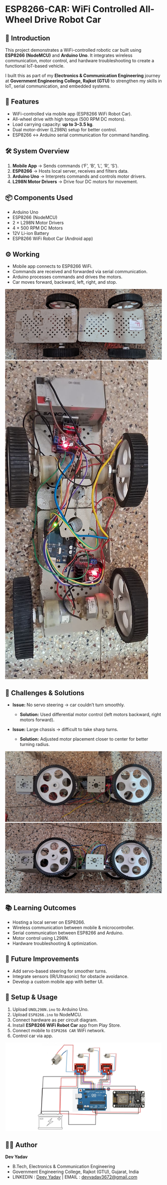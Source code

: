 # ESP8266-CAR: WiFi Controlled All-Wheel Drive Robot Car  

## 🎯 Introduction
This project demonstrates a WiFi-controlled robotic car built using **ESP8266 (NodeMCU)** and **Arduino Uno**. It integrates wireless communication, motor control, and hardware troubleshooting to create a functional IoT-based vehicle.  

I built this as part of my **Electronics & Communication Engineering** journey at **Government Engineering College, Rajkot (GTU)** to strengthen my skills in IoT, serial communication, and embedded systems.  



## 🚀 Features
- WiFi-controlled via mobile app (ESP8266 WiFi Robot Car).  
- All-wheel drive with high torque (500 RPM DC motors).  
- Load carrying capacity: **up to 3–3.5 kg**.  
- Dual motor-driver (L298N) setup for better control.  
- ESP8266 ↔ Arduino serial communication for command handling.  



## 🛠️ System Overview
1. **Mobile App** → Sends commands (‘F’, ‘B’, ‘L’, ‘R’, ‘S’).  
2. **ESP8266** → Hosts local server, receives and filters data.  
3. **Arduino Uno** → Interprets commands and controls motor drivers.  
4. **L298N Motor Drivers** → Drive four DC motors for movement.  



## 📦 Components Used
- Arduino Uno  
- ESP8266 (NodeMCU)  
- 2 × L298N Motor Drivers  
- 4 × 500 RPM DC Motors  
- 12V Li-ion Battery  
- ESP8266 WiFi Robot Car (Android app)  



## ⚙️ Working
- Mobile app connects to ESP8266 WiFi.  
- Commands are received and forwarded via serial communication.  
- Arduino processes commands and drives the motors.  
- Car moves forward, backward, left, right, and stop.  

![Top View](TOPVIEW.jpg)  
![Back View](BACKVIEW.jpg)  



## 🔧 Challenges & Solutions
- **Issue:** No servo steering → car couldn’t turn smoothly.  
  - **Solution:** Used differential motor control (left motors backward, right motors forward).  

- **Issue:** Large chassis → difficult to take sharp turns.  
  - **Solution:** Adjusted motor placement closer to center for better turning radius.

![Right side view of wheels placement](RIGHTVIEW.jpg)
![LEFT side view of wheels placement](LEFTVIEW.jpg)



## 📚 Learning Outcomes
- Hosting a local server on ESP8266.  
- Wireless communication between mobile & microcontroller.  
- Serial communication between ESP8266 and Arduino.  
- Motor control using L298N.  
- Hardware troubleshooting & optimization.  



## 🚀 Future Improvements
- Add servo-based steering for smoother turns.  
- Integrate sensors (IR/Ultrasonic) for obstacle avoidance.  
- Develop a custom mobile app with better UI.  



## 📂 Setup & Usage
1. Upload `UNOL298N.ino` to Arduino Uno.  
2. Upload `ESP8266.ino` to NodeMCU.  
3. Connect hardware as per circuit diagram.  
4. Install **ESP8266 WiFi Robot Car** app from Play Store.  
5. Connect mobile to `ESP8266 CAR` WiFi network.  
6. Control car via app.  

![Circuit Diagram](ESPCARDIAGRAM.jpg)  



## 👨‍💻 Author
**Dev Yadav**  
- B.Tech, Electronics & Communication Engineering  
- Government Engineering College, Rajkot (GTU), Gujarat, India  
- LINKEDIN : [Deev Yadav](#) | EMAIL : [devyadav3672@gmail.com](#)  


